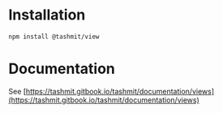 # Installation

```
npm install @tashmit/view
```

# Documentation

See [https://tashmit.gitbook.io/tashmit/documentation/views](https://tashmit.gitbook.io/tashmit/documentation/views)
